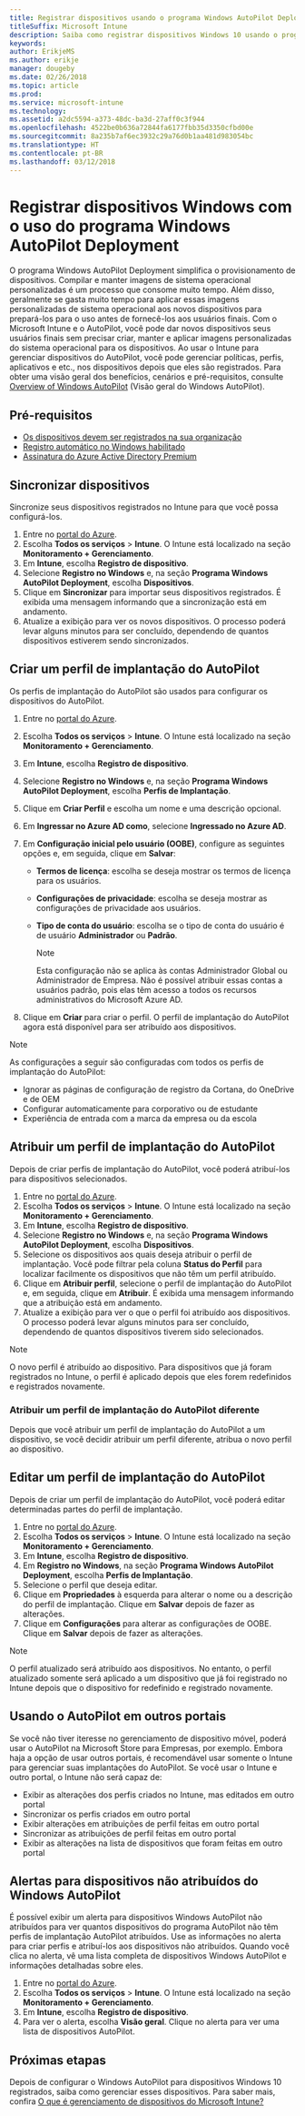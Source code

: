 ```yaml
---
title: Registrar dispositivos usando o programa Windows AutoPilot Deployment
titleSuffix: Microsoft Intune
description: Saiba como registrar dispositivos Windows 10 usando o programa Windows AutoPilot Deployment.
keywords: 
author: ErikjeMS
ms.author: erikje
manager: dougeby
ms.date: 02/26/2018
ms.topic: article
ms.prod: 
ms.service: microsoft-intune
ms.technology: 
ms.assetid: a2dc5594-a373-48dc-ba3d-27aff0c3f944
ms.openlocfilehash: 4522be0b636a72844fa6177fbb35d3350cfbd00e
ms.sourcegitcommit: 8a235b7af6ec3932c29a76d0b1aa481d983054bc
ms.translationtype: HT
ms.contentlocale: pt-BR
ms.lasthandoff: 03/12/2018
---
```

# <a name="enroll-windows-devices-by-using-the-windows-autopilot-deployment-program"></a>Registrar dispositivos Windows com o uso do programa Windows AutoPilot Deployment
O programa Windows AutoPilot Deployment simplifica o provisionamento de dispositivos. Compilar e manter imagens de sistema operacional personalizadas é um processo que consome muito tempo. Além disso, geralmente se gasta muito tempo para aplicar essas imagens personalizadas de sistema operacional aos novos dispositivos para prepará-los para o uso antes de fornecê-los aos usuários finais. Com o Microsoft Intune e o AutoPilot, você pode dar novos dispositivos seus usuários finais sem precisar criar, manter e aplicar imagens personalizadas do sistema operacional para os dispositivos. Ao usar o Intune para gerenciar dispositivos do AutoPilot, você pode gerenciar políticas, perfis, aplicativos e etc., nos dispositivos depois que eles são registrados. Para obter uma visão geral dos benefícios, cenários e pré-requisitos, consulte [Overview of Windows AutoPilot](https://docs.microsoft.com/windows/deployment/windows-autopilot/windows-10-autopilot) (Visão geral do Windows AutoPilot).

## <a name="prerequisites"></a>Pré-requisitos
- [Os dispositivos devem ser registrados na sua organização](https://docs.microsoft.com/windows/deployment/windows-autopilot/windows-10-autopilot#device-registration-and-oobe-customization)
- [Registro automático no Windows habilitado](https://docs.microsoft.com/intune-classic/deploy-use/set-up-windows-device-management-with-microsoft-intune#enable-windows-10-automatic-enrollment)
- [Assinatura do Azure Active Directory Premium](https://docs.microsoft.com/azure/active-directory/active-directory-get-started-premium)<!--&#40;[trial subscription](http://go.microsoft.com/fwlink/?LinkID=816845)&#41;-->

## <a name="synchronize-devices"></a>Sincronizar dispositivos
Sincronize seus dispositivos registrados no Intune para que você possa configurá-los.

1. Entre no [portal do Azure](https://portal.azure.com).
2. Escolha **Todos os serviços** > **Intune**. O Intune está localizado na seção **Monitoramento + Gerenciamento**.
3. Em **Intune**, escolha **Registro de dispositivo**.
4. Selecione **Registro no Windows** e, na seção **Programa Windows AutoPilot Deployment**, escolha **Dispositivos**.
5. Clique em **Sincronizar** para importar seus dispositivos registrados. É exibida uma mensagem informando que a sincronização está em andamento.
6. Atualize a exibição para ver os novos dispositivos. O processo poderá levar alguns minutos para ser concluído, dependendo de quantos dispositivos estiverem sendo sincronizados.  

## <a name="create-an-autopilot-deployment-profile"></a>Criar um perfil de implantação do AutoPilot
Os perfis de implantação do AutoPilot são usados para configurar os dispositivos do AutoPilot.
1. Entre no [portal do Azure](https://portal.azure.com).
2. Escolha **Todos os serviços** > **Intune**. O Intune está localizado na seção **Monitoramento + Gerenciamento**.
3. Em **Intune**, escolha **Registro de dispositivo**.
4. Selecione **Registro no Windows** e, na seção **Programa Windows AutoPilot Deployment**, escolha **Perfis de Implantação**.
5. Clique em **Criar Perfil** e escolha um nome e uma descrição opcional.
6. Em **Ingressar no Azure AD como**, selecione **Ingressado no Azure AD**.
7. Em **Configuração inicial pelo usuário (OOBE)**, configure as seguintes opções e, em seguida, clique em **Salvar**:

   - **Termos de licença**: escolha se deseja mostrar os termos de licença para os usuários.
   - **Configurações de privacidade**: escolha se deseja mostrar as configurações de privacidade aos usuários.
   - **Tipo de conta do usuário**: escolha se o tipo de conta do usuário é de usuário **Administrador** ou **Padrão**.

     > [!Note]    
     > Esta configuração não se aplica às contas Administrador Global ou Administrador de Empresa. Não é possível atribuir essas contas a usuários padrão, pois elas têm acesso a todos os recursos administrativos do Microsoft Azure AD.


6. Clique em **Criar** para criar o perfil. O perfil de implantação do AutoPilot agora está disponível para ser atribuído aos dispositivos.

> [!Note]    
> As configurações a seguir são configuradas com todos os perfis de implantação do AutoPilot:
> - Ignorar as páginas de configuração de registro da Cortana, do OneDrive e de OEM
> - Configurar automaticamente para corporativo ou de estudante
> - Experiência de entrada com a marca da empresa ou da escola    

## <a name="assign-an-autopilot-deployment-profile"></a>Atribuir um perfil de implantação do AutoPilot
Depois de criar perfis de implantação do AutoPilot, você poderá atribuí-los para dispositivos selecionados.

1. Entre no [portal do Azure](https://portal.azure.com).
2. Escolha **Todos os serviços** > **Intune**. O Intune está localizado na seção **Monitoramento + Gerenciamento**.
3. Em **Intune**, escolha **Registro de dispositivo**.
4. Selecione **Registro no Windows** e, na seção **Programa Windows AutoPilot Deployment**, escolha **Dispositivos**.
5. Selecione os dispositivos aos quais deseja atribuir o perfil de implantação. Você pode filtrar pela coluna **Status do Perfil** para localizar facilmente os dispositivos que não têm um perfil atribuído.
6. Clique em **Atribuir perfil**, selecione o perfil de implantação do AutoPilot e, em seguida, clique em **Atribuir**. É exibida uma mensagem informando que a atribuição está em andamento.
7. Atualize a exibição para ver o que o perfil foi atribuído aos dispositivos. O processo poderá levar alguns minutos para ser concluído, dependendo de quantos dispositivos tiverem sido selecionados.

> [!Note]
> O novo perfil é atribuído ao dispositivo. Para dispositivos que já foram registrados no Intune, o perfil é aplicado depois que eles forem redefinidos e registrados novamente.

### <a name="assign-a-different-autopilot-deployment-profile"></a>Atribuir um perfil de implantação do AutoPilot diferente
Depois que você atribuir um perfil de implantação do AutoPilot a um dispositivo, se você decidir atribuir um perfil diferente, atribua o novo perfil ao dispositivo.  

## <a name="edit-an-autopilot-deployment-profile"></a>Editar um perfil de implantação do AutoPilot
Depois de criar um perfil de implantação do AutoPilot, você poderá editar determinadas partes do perfil de implantação.   

1. Entre no [portal do Azure](https://portal.azure.com).
2. Escolha **Todos os serviços** > **Intune**. O Intune está localizado na seção **Monitoramento + Gerenciamento**.
3. Em **Intune**, escolha **Registro de dispositivo**.
4. Em **Registro no Windows**, na seção **Programa Windows AutoPilot Deployment**, escolha **Perfis de Implantação**.
5. Selecione o perfil que deseja editar.
6. Clique em **Propriedades** à esquerda para alterar o nome ou a descrição do perfil de implantação. Clique em **Salvar** depois de fazer as alterações.
7. Clique em **Configurações** para alterar as configurações de OOBE. Clique em **Salvar** depois de fazer as alterações.

> [!NOTE]
> O perfil atualizado será atribuído aos dispositivos. No entanto, o perfil atualizado somente será aplicado a um dispositivo que já foi registrado no Intune depois que o dispositivo for redefinido e registrado novamente.

## <a name="using-autopilot-in-other-portals"></a>Usando o AutoPilot em outros portais
Se você não tiver iteresse no gerenciamento de dispositivo móvel, poderá usar o AutoPilot na Microsoft Store para Empresas, por exemplo. Embora haja a opção de usar outros portais, é recomendável usar somente o Intune para gerenciar suas implantações do AutoPilot. Se você usar o Intune e outro portal, o Intune não será capaz de:
- Exibir as alterações dos perfis criados no Intune, mas editados em outro portal
- Sincronizar os perfis criados em outro portal
- Exibir alterações em atribuições de perfil feitas em outro portal
- Sincronizar as atribuições de perfil feitas em outro portal
- Exibir as alterações na lista de dispositivos que foram feitas em outro portal

## <a name="alerts-for-windows-autopilot-unassigned-devices-----163236---"></a>Alertas para dispositivos não atribuídos do Windows AutoPilot <!-- 163236 -->
É possível exibir um alerta para dispositivos Windows AutoPilot não atribuídos para ver quantos dispositivos do programa AutoPilot não têm perfis de implantação AutoPilot atribuídos. Use as informações no alerta para criar perfis e atribuí-los aos dispositivos não atribuídos. Quando você clica no alerta, vê uma lista completa de dispositivos Windows AutoPilot e informações detalhadas sobre eles.

1. Entre no [portal do Azure](https://portal.azure.com).
2. Escolha **Todos os serviços** > **Intune**. O Intune está localizado na seção **Monitoramento + Gerenciamento**.
3. Em **Intune**, escolha **Registro de dispositivo**.
4. Para ver o alerta, escolha **Visão geral**. Clique no alerta para ver uma lista de dispositivos AutoPilot.  


## <a name="next-steps"></a>Próximas etapas
Depois de configurar o Windows AutoPilot para dispositivos Windows 10 registrados, saiba como gerenciar esses dispositivos. Para saber mais, confira [O que é gerenciamento de dispositivos do Microsoft Intune?](https://docs.microsoft.com/intune/device-management)
